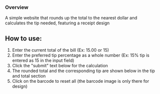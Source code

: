 ### Overview
A simple website that rounds up the total to the nearest dollar and calculates the tip needed, featuring a receipt design

## How to use: 
1. Enter the current total of the bill (Ex: 15.00 or 15)
2. Enter the preferred tip percentage as a whole number (Ex: 15% tip is entered as 15 in the input field)
3. Click the "submit" text below for the calculation
4. The rounded total and the corresponding tip are shown below in the tip and total section
5. Click on the barcode to reset all (the barcode image is only there for design)

